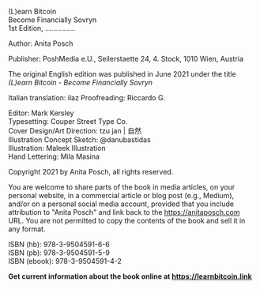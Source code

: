 
(L)earn Bitcoin  
Become Financially Sovryn  
1st Edition, ...............  

Author: Anita Posch  

Publisher: PoshMedia e.U., Seilerstaette 24, 4. Stock, 1010 Wien, Austria 

The original English edition was published in June 2021 under the title _(L)earn Bitcoin - Become Financially Sovryn_

Italian translation: ilaz
Proofreading: Riccardo G.

Editor: Mark Kersley   
Typesetting: Couper Street Type Co.  
Cover Design/Art Direction: tzu jan | 自然  
Illustration Concept Sketch: @danubastidas  
Illustration: Maleek Illustration  
Hand Lettering: Mila Masina

Copyright 2021 by Anita Posch, all rights reserved.  

You are welcome to share parts of the book in media articles, on your personal website, in a commercial article or blog post (e.g., Medium), and/or on a personal social media account, provided that you include attribution to "Anita Posch" and link back to the https://anitaposch.com URL. You are not permitted to copy the contents of the book and sell it in any format.

ISBN (hb): 978-3-9504591-6-6  
ISBN (pb): 978-3-9504591-5-9  
ISBN (ebook): 978-3-9504591-4-2

**Get current information about the book online at https://learnbitcoin.link**